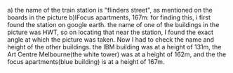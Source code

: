 a) the name of the train station is "flinders street", as mentioned on the boards in the picture
b)IFocus apartments, 167m: for finding this, i first found the station on google earth. the name of one of the buildings in the picture was HWT, so on locating that near the station, I found the exact angle at which the picture was taken. Now I had to check the name and height of the other buildings. the IBM building was at a height of 131m, the Art Centre Melbourne(the white tower) was at a height of 162m, and the the focus apartments(blue building) is at a height of 167m. 
